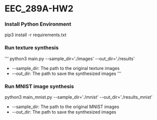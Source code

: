 # EEC_289A-HW2

### Install Python Environment
pip3 install -r requirements.txt

### Run texture synthesis
'''
python3 main.py --sample_dir='./images' --out_dir='./results'
* --sample_dir: The path to the original texture images
* --out_dir: The path to save the synthesized images
'''

### Run MNIST image synthesis
python3 main_mnist.py --sample_dir='./mnist' --out_dir='./results_mnist'
* --sample_dir: The path to the original MNIST images
* --out_dir: The path to save the synthesized images
